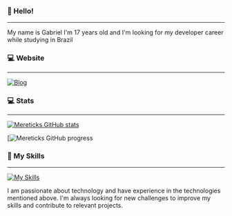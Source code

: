 ### 👋 Hello!

----

My name is Gabriel I'm 17 years old and I'm looking for my developer career while studying in Brazil
   
### 💻 Website

----

[![Blog](https://img.shields.io/website?label=codestore.squareweb.app&style=for-the-badge&url=http://code-store.site//)](http://code-store.site/)

### 💻 Stats

----

[![Mereticks GitHub stats](https://github-readme-stats.vercel.app/api?username=Mereticks-Dev&show_icons=true&bg_color=00000000)](https://github.com/Mereticks-Dev/Mereticks-Dev)


[![Mereticks GitHub progress](<img height="200em" src="https://github-readme-stats.vercel.app/api/top-langs/?username=Mereticks-Dev&layout=compact&theme=tokyonight&locale=pt-br&count_private=true" />)

### 🔧 My Skills

----

[![My Skills](https://skillicons.dev/icons?i=js,html,css,lua,discord,bots,figma,git,github,mysql,ps,ae,vscode)](https://skillicons.dev)

I am passionate about technology and have experience in the technologies mentioned above. I'm always looking for new challenges to improve my skills and contribute to relevant projects.

